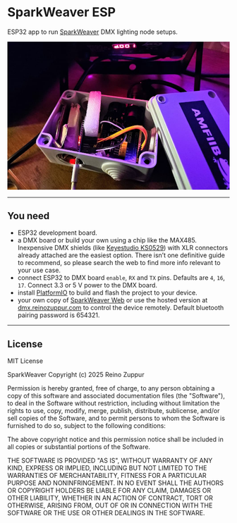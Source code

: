 # SparkWeaver ESP

ESP32 app to run [SparkWeaver](https://github.com/rzuppur/sparkweaver.core) DMX lighting node setups.

![ESP32 + Keyestudio DMX Shield](p1.jpg)

---

## You need

- ESP32 development board.
- a DMX board or build your own using a chip like the MAX485. Inexpensive DMX shields (like [Keyestudio KS0529](https://wiki.keyestudio.com/KS0529_Keyestudio_DMX%EF%BC%88RDM%EF%BC%89Shield)) with XLR connectors already attached are the easiest option. There isn’t one definitive guide to recommend, so please search the web to find more info relevant to your use case.
- connect ESP32 to DMX board `enable`, `RX` and `TX` pins. Defaults are `4`, `16`, `17`. Connect 3.3 or 5 V power to the DMX board.
- install [PlatformIO](https://platformio.org/) to build and flash the project to your device.
- your own copy of [SparkWeaver Web](https://github.com/rzuppur/sparkweaver.web) or use the hosted version at [dmx.reinozuppur.com](https://dmx.reinozuppur.com/) to control the device remotely. Default bluetooth pairing password is 654321.

---

## License

MIT License

SparkWeaver Copyright (c) 2025 Reino Zuppur

Permission is hereby granted, free of charge, to any person obtaining a copy
of this software and associated documentation files (the "Software"), to deal
in the Software without restriction, including without limitation the rights
to use, copy, modify, merge, publish, distribute, sublicense, and/or sell
copies of the Software, and to permit persons to whom the Software is
furnished to do so, subject to the following conditions:

The above copyright notice and this permission notice shall be included in all
copies or substantial portions of the Software.

THE SOFTWARE IS PROVIDED "AS IS", WITHOUT WARRANTY OF ANY KIND, EXPRESS OR
IMPLIED, INCLUDING BUT NOT LIMITED TO THE WARRANTIES OF MERCHANTABILITY,
FITNESS FOR A PARTICULAR PURPOSE AND NONINFRINGEMENT. IN NO EVENT SHALL THE
AUTHORS OR COPYRIGHT HOLDERS BE LIABLE FOR ANY CLAIM, DAMAGES OR OTHER
LIABILITY, WHETHER IN AN ACTION OF CONTRACT, TORT OR OTHERWISE, ARISING FROM,
OUT OF OR IN CONNECTION WITH THE SOFTWARE OR THE USE OR OTHER DEALINGS IN THE
SOFTWARE.
